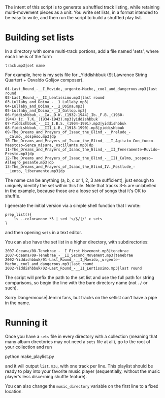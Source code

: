 The intent of this script is to generate a shuffled track listing, while retaining
multi-movement pieces as a unit. You write set lists, in a format intended to be
easy to write, and then run the script to build a shuffled play list.


Building set lists
=====

In a directory with some multi-track portions, add a file named 'sets', where each line is
of the form
```
track.mp3|set name
```
For example, here is my sets file for _Yiddishbbuk (St Lawrence String Quartert + Osvaldo Golijov composer).

```
01-Last_Round_-__I_Movido,_urgente—Macho,_cool_and_dangerous.mp3|last round
02-Last_Round_-__II_Lentissimo.mp3|last round
03-Lullaby_and_Doina_-__1_Lullaby.mp3|
04-Lullaby_and_Doina_-__2_Doina.mp3|
05-Lullaby_and_Doina_-__3_Gallop.mp3|
06-Yiddishbbuk_-__Ia._D.W._(1932-1944)_Ib._F.B._(1930-1944)_Ic._T.K._(1934-1943).mp3|yiddishbbuk
07-Yiddishbbuk_-__II_I.B.S._(1904-1991).mp3|yiddishbbuk
08-Yiddishbbuk_-__III_L.B._(1918-1990).mp3|yiddishbbuk
09-The_Dreams_and_Prayers_of_Isaac_the_Blind_-__Prelude_-__Calmo,_sospeso.mp3|dp
10-The_Dreams_and_Prayers_of_Isaac_the_Blind_-__I_Agitato—Con_fuoco—Maestoso—Senza_misura,_oscillante.mp3|dp
11-The_Dreams_and_Prayers_of_Isaac_the_Blind_-__II_Teneramente—Ruvido—Presto.mp3|dp
12-The_Dreams_and_Prayers_of_Isaac_the_Blind_-__III_Calmo,_sospeso—Allegro_pesante.mp3|dp
13-The_Dreams_and_Prayers_of_Isaac_the_Blind_IV._Postlude_-__Lento,_liberamente.mp3|dp
```

The name can be anything (a, b, c or 1, 2, 3 are sufficient), just enough to uniquely identify the set within this file.
Note that tracks 3-5 are unlabelled in the example, because those are a loose set of songs that it's OK to shuffle.

I generate the initial version via a simple shell function that I wrote:
```
prep_list(){
    ls --color=none *3 | sed 's/$/|/' > sets
}
```
and then opening `sets` in a text editor.  


You can also have the set list in a higher directory, with subdirectories:

```
2007-Oceana/08-Tenebrae_-__I_First_Movement.mp3|tenebrae
2007-Oceana/09-Tenebrae_-__II_Second_Movement.mp3|tenebrae
2002-Yiddishbbuk/01-Last_Round_-__I_Movido,_urgente—Macho,_cool_and_dangerous.mp3|last round
2002-Yiddishbbuk/02-Last_Round_-__II_Lentissimo.mp3|last round
```

The script will prefix the path to the set list and use the full path for string
comparisons, so begin the line with the bare directory name (not `./` or such).

Sorry Dangermouse|Jemini fans, but tracks on the setlist can't have a pipe in the name.

Running it
=====

Once you have a `sets` file in every directory with a collection (meaning that many album
directories may not need a `sets` file at all), go to the root of your collection and run

python make_playlist.py

and it will output `list.m3u`, with one track per line. This playlist should be ready to
play into your favorite music player (sequentially, without the music player's less discerning shuffle feature).

You can also change the `music_directory` variable on the first line to a fixed location.
